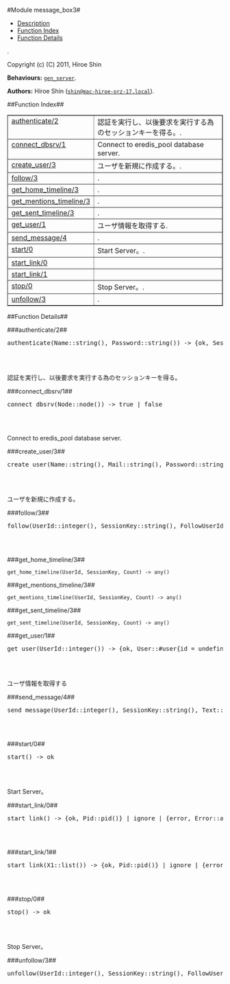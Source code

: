 

#Module message_box3#
* [Description](#description)
* [Function Index](#index)
* [Function Details](#functions)


.



Copyright (c) (C) 2011, Hiroe Shin

__Behaviours:__ [`gen_server`](gen_server.md).

__Authors:__ Hiroe Shin ([`shin@mac-hiroe-orz-17.local`](mailto:shin@mac-hiroe-orz-17.local)).<a name="index"></a>

##Function Index##


<table width="100%" border="1" cellspacing="0" cellpadding="2" summary="function index"><tr><td valign="top"><a href="#authenticate-2">authenticate/2</a></td><td>
認証を実行し、以後要求を実行する為のセッションキーを得る。.</td></tr><tr><td valign="top"><a href="#connect_dbsrv-1">connect_dbsrv/1</a></td><td>
Connect to eredis_pool database server.</td></tr><tr><td valign="top"><a href="#create_user-3">create_user/3</a></td><td>
ユーザを新規に作成する。.</td></tr><tr><td valign="top"><a href="#follow-3">follow/3</a></td><td>.</td></tr><tr><td valign="top"><a href="#get_home_timeline-3">get_home_timeline/3</a></td><td>.</td></tr><tr><td valign="top"><a href="#get_mentions_timeline-3">get_mentions_timeline/3</a></td><td>.</td></tr><tr><td valign="top"><a href="#get_sent_timeline-3">get_sent_timeline/3</a></td><td>.</td></tr><tr><td valign="top"><a href="#get_user-1">get_user/1</a></td><td>
ユーザ情報を取得する.</td></tr><tr><td valign="top"><a href="#send_message-4">send_message/4</a></td><td>.</td></tr><tr><td valign="top"><a href="#start-0">start/0</a></td><td>
Start Server。.</td></tr><tr><td valign="top"><a href="#start_link-0">start_link/0</a></td><td></td></tr><tr><td valign="top"><a href="#start_link-1">start_link/1</a></td><td></td></tr><tr><td valign="top"><a href="#stop-0">stop/0</a></td><td>
Stop Server。.</td></tr><tr><td valign="top"><a href="#unfollow-3">unfollow/3</a></td><td>.</td></tr></table>


<a name="functions"></a>

##Function Details##

<a name="authenticate-2"></a>

###authenticate/2##




<pre>authenticate(Name::string(), Password::string()) -&gt; {ok, SessionKey::string()} | {error, password_incollect}</pre>
<br></br>





認証を実行し、以後要求を実行する為のセッションキーを得る。
<a name="connect_dbsrv-1"></a>

###connect_dbsrv/1##




<pre>connect_dbsrv(Node::node()) -&gt; true | false</pre>
<br></br>





Connect to eredis_pool database server.
<a name="create_user-3"></a>

###create_user/3##




<pre>create_user(Name::string(), Mail::string(), Password::string()) -&gt; {ok, UserId::integer()} | {error, Reason::binary()}</pre>
<br></br>





ユーザを新規に作成する。
<a name="follow-3"></a>

###follow/3##




<pre>follow(UserId::integer(), SessionKey::string(), FollowUserId::integer()) -&gt; {ok, {follow, FollowCount::integer()}, {follower, FollowerCount::integer()}} | {error, session_expired}</pre>
<br></br>






<a name="get_home_timeline-3"></a>

###get_home_timeline/3##




`get_home_timeline(UserId, SessionKey, Count) -> any()`





<a name="get_mentions_timeline-3"></a>

###get_mentions_timeline/3##




`get_mentions_timeline(UserId, SessionKey, Count) -> any()`





<a name="get_sent_timeline-3"></a>

###get_sent_timeline/3##




`get_sent_timeline(UserId, SessionKey, Count) -> any()`





<a name="get_user-1"></a>

###get_user/1##




<pre>get_user(UserId::integer()) -&gt; {ok, User::#user{id = undefined | integer(), name = undefined | string(), longname = string(), email = undefined | string(), password = undefined | binary(), icon_url = string(), lat = string(), lng = string(), created_at = undefined | tuple()}} | {error, not_found}</pre>
<br></br>





ユーザ情報を取得する
<a name="send_message-4"></a>

###send_message/4##




<pre>send_message(UserId::integer(), SessionKey::string(), Text::string(), InReplyTo::integer() | undefined) -&gt; {ok, MessageId::integer()} | {error, session_expired}</pre>
<br></br>






<a name="start-0"></a>

###start/0##




<pre>start() -&gt; ok</pre>
<br></br>





Start Server。
<a name="start_link-0"></a>

###start_link/0##




<pre>start_link() -&gt; {ok, Pid::pid()} | ignore | {error, Error::atom()}</pre>
<br></br>


<a name="start_link-1"></a>

###start_link/1##




<pre>start_link(X1::list()) -&gt; {ok, Pid::pid()} | ignore | {error, Error::atom()}</pre>
<br></br>


<a name="stop-0"></a>

###stop/0##




<pre>stop() -&gt; ok</pre>
<br></br>





Stop Server。
<a name="unfollow-3"></a>

###unfollow/3##




<pre>unfollow(UserId::integer(), SessionKey::string(), FollowUserId::integer()) -&gt; {ok, {follow, FollowCount::integer()}, {follower, FollowerCount::integer()}} | {error, session_expired}</pre>
<br></br>






